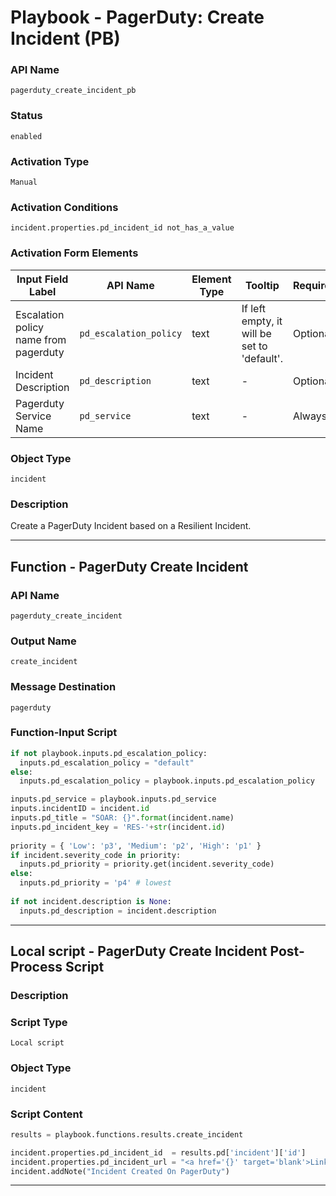 <!--
    DO NOT MANUALLY EDIT THIS FILE
    THIS FILE IS AUTOMATICALLY GENERATED WITH resilient-sdk codegen
    Generated with resilient-sdk v50.1.197
-->

# Playbook - PagerDuty: Create Incident (PB)

### API Name
`pagerduty_create_incident_pb`

### Status
`enabled`

### Activation Type
`Manual`

### Activation Conditions
`incident.properties.pd_incident_id not_has_a_value`

### Activation Form Elements
| Input Field Label | API Name | Element Type | Tooltip | Requirement |
| ----------------- | -------- | ------------ | ------- | ----------- |
| Escalation policy name from pagerduty | `pd_escalation_policy` | text | If left empty, it will be set to 'default'. | Optional |
| Incident Description | `pd_description` | text | - | Optional |
| Pagerduty Service Name | `pd_service` | text | - | Always |

### Object Type
`incident`

### Description
Create a PagerDuty Incident based on a Resilient Incident.


---
## Function - PagerDuty Create Incident

### API Name
`pagerduty_create_incident`

### Output Name
`create_incident`

### Message Destination
`pagerduty`

### Function-Input Script
```python
if not playbook.inputs.pd_escalation_policy:
  inputs.pd_escalation_policy = "default"
else:
  inputs.pd_escalation_policy = playbook.inputs.pd_escalation_policy

inputs.pd_service = playbook.inputs.pd_service
inputs.incidentID = incident.id
inputs.pd_title = "SOAR: {}".format(incident.name)
inputs.pd_incident_key = 'RES-'+str(incident.id)
    
priority = { 'Low': 'p3', 'Medium': 'p2', 'High': 'p1' }
if incident.severity_code in priority:
  inputs.pd_priority = priority.get(incident.severity_code)
else:
  inputs.pd_priority = 'p4' # lowest
    
if not incident.description is None:
  inputs.pd_description = incident.description

```

---

## Local script - PagerDuty Create Incident Post-Process Script

### Description


### Script Type
`Local script`

### Object Type
`incident`

### Script Content
```python
results = playbook.functions.results.create_incident

incident.properties.pd_incident_id  = results.pd['incident']['id']
incident.properties.pd_incident_url = "<a href='{}' target='blank'>Link</a>".format(results.pd['incident']['html_url'])
incident.addNote("Incident Created On PagerDuty")
```

---

